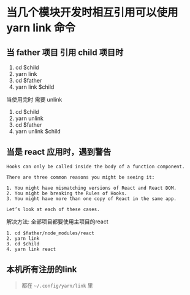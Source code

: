 # 当几个模块开发时相互引用可以使用yarn link 命令

## 当 father 项目 引用 child 项目时

1. cd $child
2. yarn link
3. cd $father
4. yarn link $child

当使用完时 需要 unlink

1. cd $child
2. yarn unlink
3. cd $father
4. yarn unlink $child 


## 当是 react 应用时，遇到警告
```
Hooks can only be called inside the body of a function component.

There are three common reasons you might be seeing it:

1. You might have mismatching versions of React and React DOM.
2. You might be breaking the Rules of Hooks.
3. You might have more than one copy of React in the same app.

Let’s look at each of these cases.
```

解决方法: 全部项目都要使用主项目的react

```
1. cd $father/node_modules/react
2. yarn link
3. cd $child
4. yarn link react

```


## 本机所有注册的link

> 都在 `~/.config/yarn/link` 里

